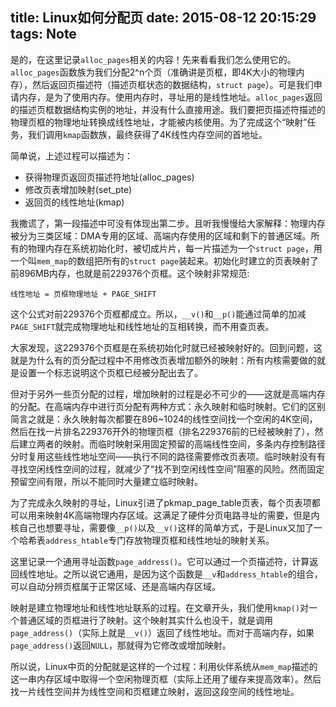 title: Linux如何分配页
date: 2015-08-12 20:15:29
tags: Note
---
是的，在这里记录`alloc_pages`相关的内容！先来看看我们怎么使用它的。`alloc_pages`函数族为我们分配2^n个页（准确讲是页框，即4K大小的物理内存），然后返回页描述符（描述页框状态的数据结构，`struct page`）。可是我们申请内存，是为了使用内存。使用内存时，寻址用的是线性地址。`alloc_pages`返回的描述页框数据结构实例的地址，并没有什么直接用途。我们要把页描述符描述的物理页框的物理地址转换成线性地址，才能被内核使用。为了完成这个“映射”任务，我们调用`kmap`函数族，最终获得了4K线性内存空间的首地址。

<!--more-->

简单说，上述过程可以描述为：

- 获得物理页返回页描述符地址(alloc_pages)
- 修改页表增加映射(set_pte)
- 返回页的线性地址(kmap)

我撒谎了，第一段描述中可没有体现出第二步。且听我慢慢给大家解释：物理内存被分为三类区域：DMA专用的区域、高端内存使用的区域和剩下的普通区域。所有的物理内存在系统初始化时，被切成片片，每一片描述为一个`struct page`，用一个叫`mem_map`的数组把所有的`struct page`装起来。初始化时建立的页表映射了前896MB内存，也就是前229376个页框。这个映射非常规范:

	线性地址 = 页框物理地址 + PAGE_SHIFT

这个公式对前229376个页框都成立。所以，`__v()`和`__p()`能通过简单的加减`PAGE_SHIFT`就完成物理地址和线性地址的互相转换，而不用查页表。

大家发现，这229376个页框是在系统初始化时就已经被映射好的。回到问题，这就是为什么有的页分配过程中不用修改页表增加额外的映射：所有内核需要做的就是设置一个标志说明这个页框已经被分配出去了。

但对于另外一些页分配的过程，增加映射的过程是必不可少的——这就是高端内存的分配。在高端内存中进行页分配有两种方式：永久映射和临时映射。它们的区别简言之就是：永久映射每次都要在896~1024的线性空间找一个空闲的4K空间，然后在找一片排名229376开外的物理页框（排名229376前的已经被映射了），然后建立两者的映射。而临时映射采用固定预留的高端线性空间，多条内存控制路径分时复用这些线性地址空间——执行不同的路径需要修改页表项。临时映射没有有寻找空闲线性空间的过程，就减少了“找不到空闲线性空间”阻塞的风险。然而固定预留空间有限，所以不能同时大量建立临时映射。

为了完成永久映射的寻址，Linux引进了pkmap_page_table页表，每个页表项都可以用来映射4K高端物理内存区域。这满足了硬件分页电路寻址的需要，但是内核自己也想要寻址，需要像`__p()`以及`__v()`这样的简单方式，于是Linux又加了一个哈希表`address_htable`专门存放物理页框和线性地址的映射关系。

这里记录一个通用寻址函数`page_address()`。它可以通过一个页描述符，计算返回线性地址。之所以说它通用，是因为这个函数是`__v`和`address_htable`的组合，可以自动分辨页框属于正常区域、还是高端内存区域。

映射是建立物理地址和线性地址联系的过程。在文章开头，我们使用`kmap()`对一个普通区域的页框进行了映射。这个映射其实什么也没干，就是调用`page_address()`（实际上就是`__v()`）返回了线性地址。而对于高端内存，如果`page_address()`返回`NULL`，那就得为它修改或增加映射。

所以说，Linux中页的分配就是这样的一个过程：利用伙伴系统从`mem_map`描述的这一串内存区域中取得一个空闲物理页框（实际上还用了缓存来提高效率）。然后找一片线性空间并为线性空间和页框建立映射，返回这段空间的线性地址。